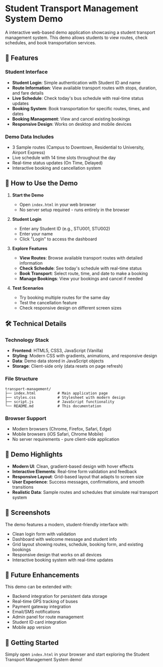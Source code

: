 # Student Transport Management System Demo

A interactive web-based demo application showcasing a student transport management system. This demo allows students to view routes, check schedules, and book transportation services.

## 🚀 Features

### Student Interface
- **Student Login**: Simple authentication with Student ID and name
- **Route Information**: View available transport routes with stops, duration, and fare details
- **Live Schedule**: Check today's bus schedule with real-time status updates
- **Booking System**: Book transportation for specific routes, times, and dates
- **Booking Management**: View and cancel existing bookings
- **Responsive Design**: Works on desktop and mobile devices

### Demo Data Includes
- 3 Sample routes (Campus to Downtown, Residential to University, Airport Express)
- Live schedule with 14 time slots throughout the day
- Real-time status updates (On Time, Delayed)
- Interactive booking and cancellation system

## 🎯 How to Use the Demo

1. **Start the Demo**
   - Open `index.html` in your web browser
   - No server setup required - runs entirely in the browser

2. **Student Login**
   - Enter any Student ID (e.g., STU001, STU002)
   - Enter your name
   - Click "Login" to access the dashboard

3. **Explore Features**
   - **View Routes**: Browse available transport routes with detailed information
   - **Check Schedule**: See today's schedule with real-time status
   - **Book Transport**: Select route, time, and date to make a booking
   - **Manage Bookings**: View your bookings and cancel if needed

4. **Test Scenarios**
   - Try booking multiple routes for the same day
   - Test the cancellation feature
   - Check responsive design on different screen sizes

## 🛠️ Technical Details

### Technology Stack
- **Frontend**: HTML5, CSS3, JavaScript (Vanilla)
- **Styling**: Modern CSS with gradients, animations, and responsive design
- **Data**: Demo data stored in JavaScript objects
- **Storage**: Client-side only (data resets on page refresh)

### File Structure
```
transport-management/
├── index.html          # Main application page
├── styles.css          # Stylesheet with modern design
├── script.js           # JavaScript functionality
└── README.md           # This documentation
```

### Browser Support
- Modern browsers (Chrome, Firefox, Safari, Edge)
- Mobile browsers (iOS Safari, Chrome Mobile)
- No server requirements - pure client-side application

## 🎨 Demo Highlights

- **Modern UI**: Clean, gradient-based design with hover effects
- **Interactive Elements**: Real-time form validation and feedback
- **Responsive Layout**: Grid-based layout that adapts to screen size
- **User Experience**: Success messages, confirmations, and smooth transitions
- **Realistic Data**: Sample routes and schedules that simulate real transport system

## 📱 Screenshots

The demo features a modern, student-friendly interface with:
- Clean login form with validation
- Dashboard with welcome message and student info
- Grid layout showing routes, schedule, booking form, and existing bookings
- Responsive design that works on all devices
- Interactive booking system with real-time updates

## 🔄 Future Enhancements

This demo can be extended with:
- Backend integration for persistent data storage
- Real-time GPS tracking of buses
- Payment gateway integration
- Email/SMS notifications
- Admin panel for route management
- Student ID card integration
- Mobile app version

## 🚀 Getting Started

Simply open `index.html` in your browser and start exploring the Student Transport Management System demo!